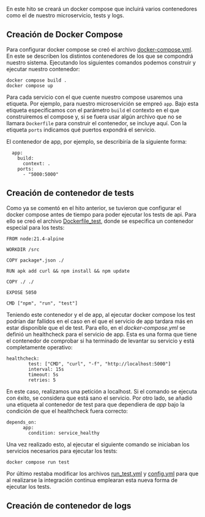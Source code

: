 En este hito se creará un docker compose que incluirá varios contenedores como el de nuestro microservicio, tests y logs.

## Creación de Docker Compose

Para configurar docker compose se creó el archivo [docker-compose.yml](). En este se describen los distintos contenedores de los que se compondrá nuestro sistema. Ejecutando los siguientes comandos podemos construir y ejecutar nuestro contenedor:
```
docker compose build .
docker compose up
```
Para cada servicio con el que cuente nuestro compose usaremos una etiqueta. Por ejemplo, para nuestro microservición se empreó `app`. Bajo esta etiqueta especificamos con el parámetro `build` el contexto en el que construiremos el compose y, si se fuera usar algún archivo que no se llamara `Dockerfile` para construir el contenedor, se incluye aquí. Con la etiqueta `ports` indicamos qué puertos expondrá el servicio.

El contenedor de app, por ejemplo, se describiría de la siguiente forma:
```
  app:
    build:
      context: .
    ports:
      - "5000:5000"
```

## Creación de contenedor de tests

Como ya se comentó en el hito anterior, se tuvieron que configurar el docker compose antes de tiempo para poder ejecutar los tests de api. Para ello se creó el archivo [Dockerfile_test](), donde se especifica un contenedor especial para los tests:

```
FROM node:21.4-alpine

WORKDIR /src

COPY package*.json ./

RUN apk add curl && npm install && npm update 

COPY ./ ./

EXPOSE 5050

CMD ["npm", "run", "test"]
```

Teniendo este contenedor y el de app, al ejecutar docker compose los test podrían dar fallidos en el caso en el que el servicio de app tardara más en estar disponible que el de test. Para ello, en el *docker-compose.yml* se definió un healthcheck para el servicio de app. Esta es una forma que tiene el contenedor de comprobar si ha terminado de levantar su servicio y está completamente operativo:
```
healthcheck:
        test: ["CMD", "curl", "-f", "http://localhost:5000"]
        interval: 15s
        timeout: 5s
        retries: 5
```
En este caso, realizamos una petición a localhost. Si el comando se ejecuta con éxito, se considera que está sano el servicio. Por otro lado, se añadió una etiqueta al contenedor de test para que dependiera de *app* bajo la condición de que el healthcheck fuera correcto:
```
depends_on:
      app:
        condition: service_healthy
```

Una vez realizado esto, al ejecutar el siguiente comando se iniciaban los servicios necesarios para ejecutar los tests:

```
docker compose run test
```

Por último restaba modificar los archivos [run_test.yml]() y [config.yml]() para que al realizarse la integración continua emplearan esta nueva forma de ejecutar los tests.

## Creación de contenedor de logs

